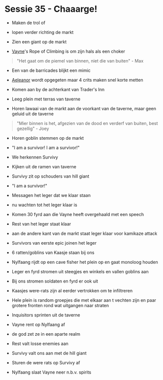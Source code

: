 # Sessie 35 - Chaaarge!

- Maken de trol of
- lopen verder richting de markt
- Zien een giant op de markt

- [Vayne](https://bookstack.hemels.me/books/Inquisitors/page/vayne)'s Rope of Climbing is om zijn hals als een choker

> "Het gaat om de piemel van binnen, niet die van buiten" - Max

- Een van de barricades blijkt een mimic
- [Aeleanor](https://bookstack.hemels.me/books/Inquisitors/page/aeleanor) wordt opgegeten maar 4 crits maken snel korte metten

- Komen aan by de achterkant van Trader's Inn
- Leeg plein met terras van taverne
- Horen lawaai van de markt aan de voorkant van de taverne, maar geen geluid uit de taverne

> "Mier binnen is het, afgezien van de dood en verderf van buiten, best gezellig" - Joey

- Horen goblin stemmen op de markt
- "I am a survivor! I am a survivor!"
- We herkennen Survivy

- Kijken uit de ramen van taverne
- Survivy zit op schouders van hill giant
- "I am a survivor!"

- Messagen het leger dat we klaar staan
- nu wachten tot het leger klaar is

- Komen 30 fyrd aan die Vayne heeft overgehaald met een speech
- Rest van het leger staat klaar
- aan de andere kant van de markt staat leger klaar voor kamikaze attack

- Survivors van eerste epic joinen het leger

- 6 ratten/goblins van Kaasje staan bij ons

- Nylfaang rijdt op een cave fisher het plein op en gaat monoloog houden
- Leger en fyrd stromen uit steegjes en winkels en vallen goblins aan

- Bij ons stromen soldaten en fyrd er ook uit
- Kaasjes were-rats zijn al eerder vertrokken om te infiltreren

- Hele plein is random groepjes die met elkaar aan t vechten zijn en paar grotere fronten rond wat uitgangen naar straten

- Inquisitors sprinten uit de taverne
- Vayne rent op Nylfaang af
- de god zet ze in een aparte realm
- Rest valt losse enemies aan
- Survivy valt ons aan met de hill giant

- Sturen de were rats op Survivy af
- Nylfaang slaat Vayne neer n.b.v. spirits
